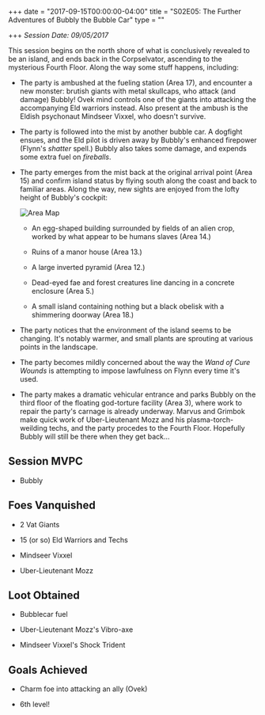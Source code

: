 +++
date = "2017-09-15T00:00:00-04:00"
title = "S02E05: The Further Adventures of Bubbly the Bubble Car"
type = ""

+++
*Session Date: 09/05/2017*

This session begins on the north shore of what is conclusively revealed to be an island, and ends back in the Corpselvator, ascending to the mysterious Fourth Floor. Along the way some stuff happens, including:

<!--more-->

* The party is ambushed at the fueling station (Area 17), and encounter a new monster: brutish giants with metal skullcaps, who attack (and damage) Bubbly! Ovek mind controls one of the giants into attacking the accompanying Eld warriors instead. Also present at the ambush is the Eldish psychonaut Mindseer Vixxel, who doesn't survive.

* The party is followed into the mist by another bubble car. A dogfight ensues, and the Eld pilot is driven away by Bubbly's enhanced firepower (Flynn's *shatter* spell.) Bubbly also takes some damage, and expends some extra fuel on *fireballs*.

* The party emerges from the mist back at the original arrival point (Area 15) and confirm island status by flying south along the coast and back to familiar areas. Along the way, new sights are enjoyed from the lofty height of Bubbly's cockpit:

    ![Area Map](/uploads/session-5-area-map.png)

    * An egg-shaped building surrounded by fields of an alien crop, worked by what appear to be humans slaves (Area 14.)

    * Ruins of a manor house (Area 13.)

    * A large inverted pyramid (Area 12.)

    * Dead-eyed fae and forest creatures line dancing in a concrete enclosure (Area 5.)

    * A small island containing nothing but a black obelisk with a shimmering doorway (Area 18.)
       
* The party notices that the environment of the island seems to be changing. It's notably warmer, and small plants are sprouting at various points in the landscape.

* The party becomes mildly concerned about the way the *Wand of Cure Wounds* is attempting to impose lawfulness on Flynn every time it's used.

* The party makes a dramatic vehicular entrance and parks Bubbly on the third floor of the floating god-torture facility (Area 3), where work to repair the party's carnage is already underway. Marvus and Grimbok make quick work of Uber-Lieutenant Mozz and his plasma-torch-weilding techs, and the party procedes to the Fourth Floor. Hopefully Bubbly will still be there when they get back...

## Session MVPC

* Bubbly

## Foes Vanquished

* 2 Vat Giants

* 15 (or so) Eld Warriors and Techs

* Mindseer Vixxel

* Uber-Lieutenant Mozz

## Loot Obtained

* Bubblecar fuel

* Uber-Lieutenant Mozz's Vibro-axe

* Mindseer Vixxel's Shock Trident

## Goals Achieved

* Charm foe into attacking an ally (Ovek)

* 6th level!